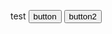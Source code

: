 <script>
	function buttonClick(){
    var promise = navigator.mediaDevices.getUserMedia({ audio: true, video: true });
		console.log(promise);
   }
	function button2Click(){
    navigator.getUserMedia({ audio: true, video: { width: 1280, height: 720 } },
	function(stream) {
         var video = document.querySelector('video');
         video.srcObject = stream;
         video.onloadedmetadata = function(e) {
           video.play();
         };
      },
	function(err) {
         console.log("The following error occurred: " + err.name);
      });
		console.log(promise);
   }
</script>

<h> test </h>
<input type="button" value="button" onclick="buttonClick()">
<input type="button" value="button2" onclick="button2Click()">
